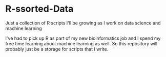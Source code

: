 # R-ssorted-Data
Just a collection of R scripts I'll be growing as I work on data science and machine learning


I've had to pick up R as part of my new bioinformatics job and I spend my free time learning about machine learning as well. So this repository will probably just be a storage for scripts that I write.
